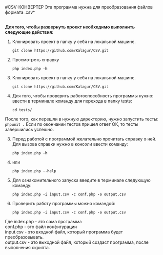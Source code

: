 #CSV-КОНВЕРТЕР
Эта программа нужна для преобразования файлов формата .csv*<br><br>



<b>Для того, чтобы развернуть проект необходимо выполнить следующие действия:</b>


1. Клонировать проект в папку у себя на локальной машине.
    ```
    git clone https://github.com/Kalagur/CSV.git
    ```

2. Просмотреть справку
    ```
    php index.php -h
    ```

1. Клонировать проект в папку у себя на локальной машине.
    ```
    git clone https://github.com/Kalagur/CSV.git
    ```


2. Для того, чтобы проверить работоспособность программы нужно:<br>
ввести в терминале команду для перехода в папку tests:
    ```
    cd tests/
    ```
После того, как перешли в нужную директорию, нужно запустить тесты:
    ```
    phpunit .
    ```
Если по окончании тестов пришел ответ OK, то тесты завершились успешно.<br>

3. Перед работой с программой желательно прочитать справку о ней. 
Для вызова справки нужно в консоли ввести команду:
    ```
    php index.php -h 
    ```
4. или <br>
    ```
    php index.php --help
    ``` 
5. Для ознакомительного запуска введите в терминале следующую команду:
    ```
    php index.php -i input.csv -c conf.php -o output.csv
    ```
    
6. Проверить работу программы можно командой:
    ```
    php index.php -i input.csv -c conf.php -o output.csv
    ```

Где index.php - это сама программа<br>
    conf.php - это файл конфигурации<br>
    input.csv - это входной файл, который программа будет преобразовывать.<br>
    output.csv - это выходной файл, который создаст программа, после выполнения скрипта.<br>




